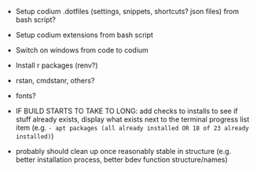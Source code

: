 * Setup codium .dotfiles (settings, snippets, shortcuts? json files) from bash script?

* Setup codium extensions from bash script

* Switch on windows from code to codium

* Install r packages (renv?)

* rstan, cmdstanr, others?

* fonts?

* IF BUILD STARTS TO TAKE TO LONG: add checks to installs to see if stuff already exists, display what exists next to the terminal progress list item (e.g. `- apt packages (all already installed OR 18 of 23 already installed)`)

* probably should clean up once reasonably stable in structure (e.g.  better installation process, better bdev function structure/names)